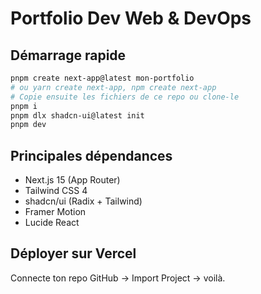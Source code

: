 # Portfolio Dev Web & DevOps

## Démarrage rapide

```bash
pnpm create next-app@latest mon-portfolio
# ou yarn create next-app, npm create next-app
# Copie ensuite les fichiers de ce repo ou clone-le
pnpm i
pnpm dlx shadcn-ui@latest init
pnpm dev
```

## Principales dépendances

- Next.js 15 (App Router)
- Tailwind CSS 4
- shadcn/ui (Radix + Tailwind)
- Framer Motion
- Lucide React

## Déployer sur Vercel

Connecte ton repo GitHub → Import Project → voilà.
